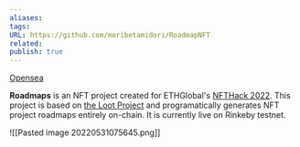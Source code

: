 ```yaml
---
aliases: 
tags: 
URL: https://github.com/moribetamidori/RoadmapNFT
related: 
publish: true
---
```


[Opensea](https://testnets.opensea.io/collection/roadmaps-v3)

**Roadmaps** is an NFT project created for ETHGlobal's [NFTHack 2022](https://nft.ethglobal.co/). This project is based on [the Loot Project](https://www.lootproject.com/) and programatically generates NFT project roadmaps entirely on-chain. It is currently live on Rinkeby testnet.

![[Pasted image 20220531075645.png]]